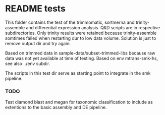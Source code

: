 # README tests

This folder contains the test of the trimmomatic, sortmerna and trinity-assemble and differential expression analysis.
Q&D scripts are in respective subdirectories. Only trinity results were retained because trinity-assemble somtimes failed when restarting dur to low data volume.
Solution is just to remove output dir and try again.

Based on trimmed data in sample-data/subset-trimmed-libs because raw data was not yet available at time of testing.
Based on env mtrans-smk-hs, see also ../env subdir.

The scripts in this test dir serve as starting point to integrate in the smk pipeline.

### TODO

Test diamond blast and megan for taxonomic classification to include as extentions to the basic assembly and DE pipeline.
